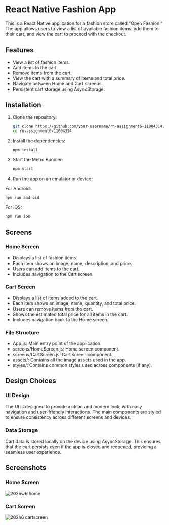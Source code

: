 # React Native Fashion App

This is a React Native application for a fashion store called "Open Fashion." The app allows users to view a list of available fashion items, add them to their cart, and view the cart to proceed with the checkout.

## Features

- View a list of fashion items.
- Add items to the cart.
- Remove items from the cart.
- View the cart with a summary of items and total price.
- Navigate between Home and Cart screens.
- Persistent cart storage using AsyncStorage.

## Installation

1. Clone the repository:
   ```bash
   git clone https://github.com/your-username/rn-assignment6-11004314.git
   cd rn-assignment6-11004314
2. Install the dependencies:
   ```bash
   npm install
3. Start the Metro Bundler:
   ```bash
   npm start
4. Run the app on an emulator or device:

For Android:
```bash
npm run android
```
For iOS:
```bash
npm run ios
```

## Screens

### Home Screen

- Displays a list of fashion items.
- Each item shows an image, name, description, and price.
- Users can add items to the cart.
- Includes navigation to the Cart screen.

### Cart Screen

- Displays a list of items added to the cart.
- Each item shows an image, name, quantity, and total price.
- Users can remove items from the cart.
- Shows the estimated total price for all items in the cart.
- Includes navigation back to the Home screen.

### File Structure
- App.js: Main entry point of the application.
- screens/HomeScreen.js: Home screen component.
- screens/CartScreen.js: Cart screen component.
- assets/: Contains all the image assets used in the app.
- styles/: Contains common styles used across components (if any).

## Design Choices

### UI Design

The UI is designed to provide a clean and modern look, with easy navigation and user-friendly interactions. The main components are styled to ensure consistency across different screens and devices.

### Data Storage

Cart data is stored locally on the device using AsyncStorage. This ensures that the cart persists even if the app is closed and reopened, providing a seamless user experience.

## Screenshots

### Home Screen

![202hw6 home](https://github.com/Brain500/rn-assignment6-11004314/assets/151630060/566e4f88-95ac-4af9-ab6b-a335c96aadaf)


### Cart Screen

![202h6 cartscreen](https://github.com/Brain500/rn-assignment6-11004314/assets/151630060/871ef028-5faa-4d17-9096-0e50fa21b51a)













